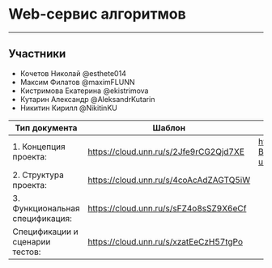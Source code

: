 # Web-сервис алгоритмов
---
## Участники
- Кочетов Николай @esthete014
- Максим Филатов @maximFLUNN
- Кистримова Екатерина @ekistrimova
- Кутарин Александр @AleksandrKutarin
- Никитин Кирилл @NikitinKU


| Тип документа | Шаблон | Итоговый документ |
| --- | --- | --- |
| 1. Концепция проекта: | https://cloud.unn.ru/s/2Jfe9rCG2Qjd7XE | https://docs.google.com/document/d/1rvzPX2uh0iY-BvdqKE4_zytV1qVoqIMhuhxMK0SX4dg/edit?usp=sharing |
| 2. Структура проекта: | https://cloud.unn.ru/s/4coAcAdZAGTQ5iW | |
| 3. Функциональная спецификация: | https://cloud.unn.ru/s/sFZ4o8sSZ9X6eCf | |
| Спецификации и сценарии тестов: | https://cloud.unn.ru/s/xzatEeCzH57tgPo | |
